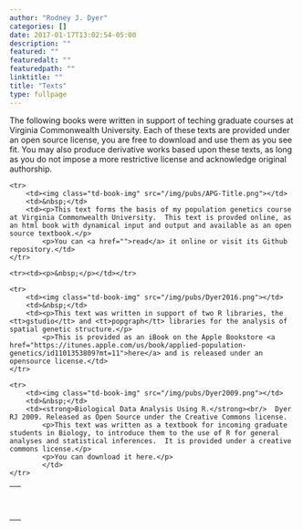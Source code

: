 ```yaml
---
author: "Rodney J. Dyer"
categories: []
date: 2017-01-17T13:02:54-05:00
description: ""
featured: ""
featuredalt: ""
featuredpath: ""
linktitle: ""
title: "Texts"
type: fullpage
---
```



<p>The following books were written in support of teching graduate courses at Virginia Commonwealth University.  Each of these texts are provided under an open source license, you are free to download and use them as you see fit.  You may also produce derivative works based upon these texts, as long as you do not impose a more restrictive license and acknowledge original authorship.</p>

<table id="publist">

	<tr>
		<td><img class="td-book-img" src="/img/pubs/APG-Title.png"></td>
		<td>&nbsp;</td>
		<td><p>This text forms the basis of my population genetics course at Virginia Commonwealth University.  This text is provded online, as an html book with dynamical input and output and available as an open source textbook.</p>
			<p>You can <a href="">read</a> it online or visit its Github repository.</td>
	</tr>
	
	<tr><td><p>&nbsp;</p></td></tr>
	
	<tr>
		<td><img class="td-book-img" src="/img/pubs/Dyer2016.png"></td>
		<td>&nbsp;</td>
		<td><p>This text was written in support of two R libraries, the <tt>gstudio</tt> and <tt>popgraph</tt> libraries for the analysis of spatial genetic structure.</p>
			<p>This is provided as an iBook on the Apple Bookstore <a href="https://itunes.apple.com/us/book/applied-population-genetics/id1101353809?mt=11">here</a> and is released under an opensource license.</td>
	</tr>
	
  <tr><td><p>&nbsp;</p></td></tr>
	
	
	<tr>
		<td><img class="td-book-img" src="/img/pubs/Dyer2009.png"></td>
		<td>&nbsp;</td>
		<td><strong>Biological Data Analysis Using R.</strong><br/>  Dyer RJ 2009. Released as Open Source under the Creative Commons license.
			<p>This text was written as a textbook for incoming graduate students in Biology, to introduce them to the use of R for general analyses and statistical inferences.  It is provided under a creative commons license.</p>
			<p>You can download it here.</p>
			</td>
	</tr>

</table>


<p>&nbsp;</p>

